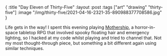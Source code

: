 {
:title "Day Eleven of Thirty-Five"
:layout :post
:tags ["art" "drawing" "thirty-five"]
:image "/img/thirty-five/2021-04-16-2321-35-890988377708586.jpg"
}

Life gets in the way! I spent this evening playing [Mothership](https://www.mothershiprpg.com/), a horror-in-space tabletop RPG that involved spooky floating hair and emergency lighting, so I hacked at my code whilst playing and tried to channel that. Not my most thought-through piece, but something a bit different again using similar techniques.
